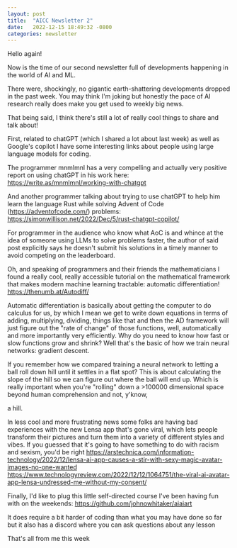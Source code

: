 ```yaml
---
layout: post
title:  "AICC Newsletter 2"
date:   2022-12-15 18:49:32 -0800
categories: newsletter
---
```

Hello again!

Now is the time of our second newsletter full of developments happening in the world of AI and ML.

There were, shockingly, no gigantic earth-shattering developments dropped in the past week. You may think I'm joking but honestly the pace of AI research really does make you get used to weekly big news.

That being said, I think there's still a lot of really cool things to share and talk about!

First, related to chatGPT (which I shared a lot about last week) as well as Google's copilot I have some interesting links about people using large language models for coding.

The programmer mnmlmnl has a very compelling and actually very positive report on using chatGPT in his work here: https://write.as/mnmlmnl/working-with-chatgpt

And another programmer talking about trying to use chatGPT to help him learn the language Rust while solving Advent of Code (https://adventofcode.com/) problems:
https://simonwillison.net/2022/Dec/5/rust-chatgpt-copilot/

For programmer in the audience who know what AoC is and whince at the idea of someone using LLMs to solve problems faster, the author of said post explicitly says he doesn't submit his solutions in a timely manner to avoid competing on the leaderboard.

Oh, and speaking of programmers and their friends the mathematicians I found a really cool, really accessible tutorial on the mathematical framework that makes modern machine learning tractable: automatic differentiation! https://thenumb.at/Autodiff/

Automatic differentiation is basically about getting the computer to do calculus for us, by which I mean we get to write down equations in terms of adding, multiplying, dividing, things like that and then the AD framework will just figure out the "rate of change" of those functions, well, automatically and more importantly very efficiently. Why do you need to know how fast or slow functions grow and shrink? Well that's the basic of how we train neural networks: gradient descent.

If you remember how we compared training a neural network to letting a ball roll down hill until it settles in a flat spot? This is about calculating the slope of the hill so we can figure out where the ball will end up. Which is really important when you're "rolling" down a >100000 dimensional space beyond human comprehension and not, y'know,

a hill.

In less cool and more frustrating news some folks are having bad experiences with the new Lensa app that's gone viral, which lets people transform their pictures and turn them into a variety of different styles and vibes. If you guessed that it's going to have something to do with racism and sexism, you'd be right
https://arstechnica.com/information-technology/2022/12/lensa-ai-app-causes-a-stir-with-sexy-magic-avatar-images-no-one-wanted
https://www.technologyreview.com/2022/12/12/1064751/the-viral-ai-avatar-app-lensa-undressed-me-without-my-consent/

Finally, I'd like to plug this little self-directed course I've been having fun with on the weekends: https://github.com/johnowhitaker/aiaiart

It does require a bit harder of coding than what you may have done so far but it also has a discord where you can ask questions about any lesson

That's all from me this week
